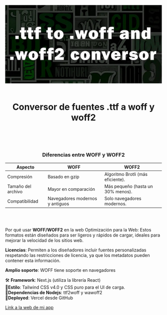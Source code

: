 <div align="center">
<img with="100%" src="public/webog.webp">
</div>
<br>
<h1 align="center"> Conversor de fuentes .ttf a woff y woff2
</h1>
<br>
<br>


<br>


<div align="center">
  
### Diferencias entre WOFF y WOFF2
  
| Aspecto | WOFF | WOFF2 |  
| --- | --- | --- |
| Compresión | Basado en gzip | Algoritmo Brotli (más eficiente). |  
| Tamaño del archivo | Mayor en comparación | Más pequeño (hasta un 30% menos). |  
| Compatibilidad | Navegadores modernos y antiguos | Solo navegadores modernos. |  

</div>

<br>
<br>

Por qué usar **WOFF/WOFF2** en la web
Optimización para la Web: Estos formatos están diseñados para ser ligeros y rápidos de cargar, ideales para mejorar la velocidad de los sitios web.

**Licencias**: Permiten a los diseñadores incluir fuentes personalizadas respetando las restricciones de licencia, ya que los metadatos pueden contener esta información.

**Amplio soporte**: WOFF tiene soporte en navegadores



🛠 <b>Framework</b>: Next.js (utiliza la librería React)   
🎨<b>Estilo</b>: Tailwind CSS v4.0 y CSS puro para el UI de carga.  
📧<b>Dependencias de Nodejs</b>: ttf2woff y wawoff2  
💾<b>Deployed</b>: Vercel desde GitHub  

[Link a la web de mi app](https://woff-converter.vercel.app/)
